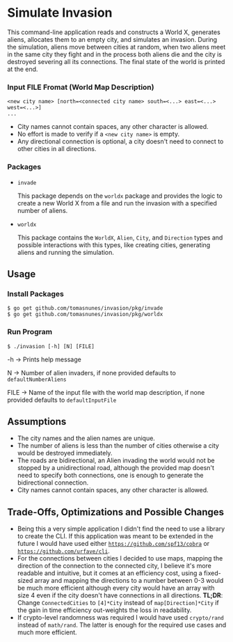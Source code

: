 # Simulate Invasion

This command-line application reads and constructs a World X, generates aliens, allocates them to an empty city,
and simulates an invasion. During the simulation, aliens move between cities at random, when two aliens meet in
the same city they fight and in the process both aliens die and the city is destroyed severing all its connections.
The final state of the world is printed at the end.

### Input FILE Fromat (World Map Description)

    <new city name> [north=<connected city name> south=<...> east=<...> west=<...>]
    ...

- City names cannot contain spaces, any other character is allowed.
- No effort is made to verify if a `<new city name>` is empty.
- Any directional connection is optional, a city doesn't need to connect to other cities in all directions.

### Packages

- `invade`

    This package depends on the `worldx` package and provides the logic to create a new World X from a file and
    run the invasion with a specified number of aliens.

- `worldx`

    This package contains the `WorldX`, `Alien`, `City`, and `Direction` types and possible interactions with 
    this types, like creating cities, generating aliens and running the simulation.

## Usage

### Install Packages

    $ go get github.com/tomasnunes/invasion/pkg/invade
    $ go get github.com/tomasnunes/invasion/pkg/worldx

### Run Program

    $ ./invasion [-h] [N] [FILE]

-h → Prints help message

N → Number of alien invaders, if none provided defaults to `defaultNumberAliens`

FILE → Name of the input file with the world map description, if none provided defaults to `defaultInputFile`

## Assumptions

- The city names and the alien names are unique.
- The number of aliens is less than the number of cities otherwise a city would be destroyed immediately.
- The roads are bidirectional, an Alien invading the world would not be stopped by a unidirectional road, although
the provided map doesn't need to specify both connections, one is enough to generate the bidirectional connection.
- City names cannot contain spaces, any other character is allowed.

## Trade-Offs, Optimizations and Possible Changes

- Being this a very simple application I didn't find the need to use a library to create the CLI.
If this application was meant to be extended in the future I would have used either 
[`https://github.com/spf13/cobra`](https://github.com/spf13/cobra) or
[`https://github.com/urfave/cli`](https://github.com/urfave/cli).
- For the connections between cities I decided to use maps, mapping the direction of the connection
to the connected city, I believe it's more readable and intuitive, but it comes at an efficiency cost, 
using a fixed-sized array and mapping the directions to a number between 0-3 would be much more efficient
although every city would have an array with size 4 even if the city doesn't have connections in all directions.
**TL;DR**: Change `ConnectedCities` to `[4]*City` instead of `map[Direction]*City` if the gain in time efficiency 
out-weights the loss in readability.
- If crypto-level randomness was required I would have used `crypto/rand` instead of `math/rand`.
The latter is enough for the required use cases and much more efficient.
